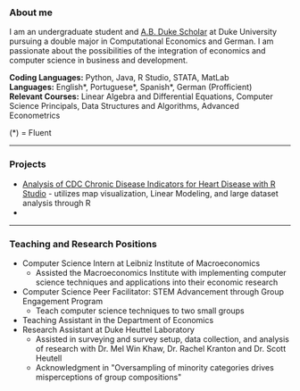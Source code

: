 
### About me

I am an undergraduate student and [A.B. Duke Scholar](https://ousf.duke.edu/merit-scholarships/ab-duke-scholars-program/) at Duke University pursuing a double major in Computational Economics and German. I am passionate about the possibilities of the integration of economics and computer science in business and development.

**Coding Languages:** Python, Java, R Studio, STATA, MatLab
</br>**Languages:** English*, Portuguese*, Spanish*, German (Profficient)
</br> **Relevant Courses:** Linear Algebra and Differential Equations, Computer Science Principals, Data Structures and Algorithms, Advanced Econometrics

(*) = Fluent
_________________

### Projects

- [Analysis of CDC Chronic Disease Indicators for Heart Disease with R Studio](https://github.com/beadeoliveira/beadeoliveira/files/8699379/document__1_.1.pdf) - utilizes map visualization, Linear Modeling, and large dataset analysis through R
- 

_________________

### Teaching and Research Positions

- Computer Science Intern at Leibniz Institute of Macroeconomics
  - Assisted the Macroeconomics Institute with implementing computer science techniques and applications into their economic research
- Computer Science Peer Facilitator: STEM Advancement through Group Engagement Program
  - Teach computer science techniques to two small groups
- Teaching Assistant in the Department of Economics
- Research Assistant at Duke Heuttel Laboratory
  - Assisted in surveying and survey setup, data collection, and analysis of research with Dr. Mel Win Khaw, Dr. Rachel Kranton and Dr. Scott Heutell
  - Acknowledgment in "Oversampling of minority categories drives misperceptions of group compositions"
